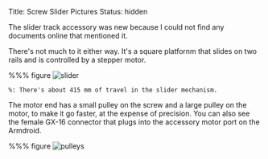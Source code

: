Title: Screw Slider Pictures
Status: hidden

The slider track accessory was new because I could not find any documents online that mentioned it.

There's not much to it either way. It's a square platfornm that slides on two rails and is controlled by a stepper motor.

%%% figure
    ![slider]({attach}start/slider/slider_length.png)

    %: There's about 415 mm of travel in the slider mechanism.

The motor end has a small pulley on the screw and a large pulley on the motor, to make it go faster, at the expense of precision. You can also see the female GX-16 connector that plugs into the accessory motor port on the Armdroid.

%%% figure
    ![pulleys]({attach}start/slider/slider_pulleys.png)
